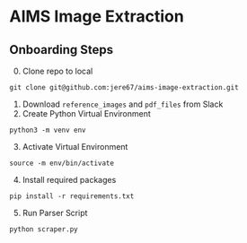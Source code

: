 # AIMS Image Extraction

## Onboarding Steps
0. Clone repo to local
```
git clone git@github.com:jere67/aims-image-extraction.git
```
1. Download `reference_images` and `pdf_files` from Slack
2. Create Python Virtual Environment
```
python3 -m venv env
```
3. Activate Virtual Environment
```
source -m env/bin/activate
```
4. Install required packages
```
pip install -r requirements.txt
```
5. Run Parser Script
```
python scraper.py
```

